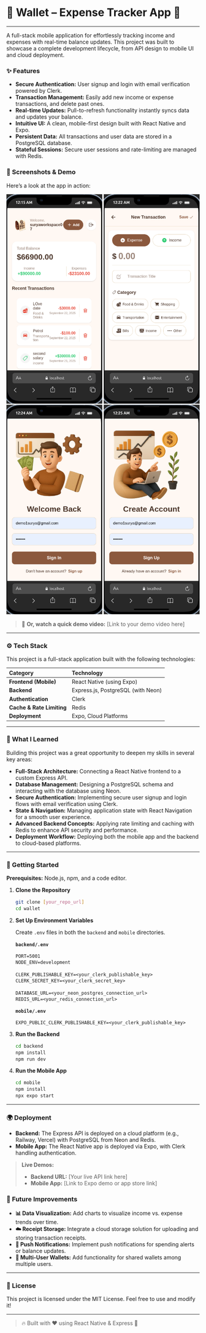 # 💸 Wallet – Expense Tracker App 🚀
---
A full-stack mobile application for effortlessly tracking income and expenses with real-time balance updates. This project was built to showcase a complete development lifecycle, from API design to mobile UI and cloud deployment.

### ✨ Features
- **Secure Authentication:** User signup and login with email verification powered by Clerk.
- **Transaction Management:** Easily add new income or expense transactions, and delete past ones.
- **Real-time Updates:** Pull-to-refresh functionality instantly syncs data and updates your balance.
- **Intuitive UI:** A clean, mobile-first design built with React Native and Expo.
- **Persistent Data:** All transactions and user data are stored in a PostgreSQL database.
- **Stateful Sessions:** Secure user sessions and rate-limiting are managed with Redis.

### 📸 Screenshots & Demo
Here’s a look at the app in action:

<p align="center">
  <img src="https://github.com/suryakanta007/ReactNativeWallet/blob/main/screenshots/homeScreen.png" alt="Home Screen" width="250" />
  <img src="https://github.com/suryakanta007/ReactNativeWallet/blob/main/screenshots/addTransaction.png" alt="Create Transaction Screen" width="250" />
  <img src="https://github.com/suryakanta007/ReactNativeWallet/blob/main/screenshots/signin.png" alt="Login/Signup Flow" width="250" />
  <img src="https://github.com/suryakanta007/ReactNativeWallet/blob/main/screenshots/signup.png" alt="Login/Signup Flow" width="250" />
</p>

> 🎥 **Or, watch a quick demo video:** [Link to your demo video here]

---
### ⚙️ Tech Stack
This project is a full-stack application built with the following technologies:

| Category | Technology |
| :--- | :--- |
| **Frontend (Mobile)** | React Native (using Expo) |
| **Backend** | Express.js, PostgreSQL (with Neon) |
| **Authentication** | Clerk |
| **Cache & Rate Limiting**| Redis |
| **Deployment** | Expo, Cloud Platforms |

---
### 🧠 What I Learned
Building this project was a great opportunity to deepen my skills in several key areas:

- **Full-Stack Architecture:** Connecting a React Native frontend to a custom Express API.
- **Database Management:** Designing a PostgreSQL schema and interacting with the database using Neon.
- **Secure Authentication:** Implementing secure user signup and login flows with email verification using Clerk.
- **State & Navigation:** Managing application state with React Navigation for a smooth user experience.
- **Advanced Backend Concepts:** Applying rate limiting and caching with Redis to enhance API security and performance.
- **Deployment Workflow:** Deploying both the mobile app and the backend to cloud-based platforms.

---
### 🚀 Getting Started

**Prerequisites:** Node.js, npm, and a code editor.

1.  **Clone the Repository**
    ```bash
    git clone [your_repo_url]
    cd wallet
    ```
2.  **Set Up Environment Variables**

    Create `.env` files in both the `backend` and `mobile` directories.

    **`backend/.env`**
    ```env
    PORT=5001
    NODE_ENV=development

    CLERK_PUBLISHABLE_KEY=<your_clerk_publishable_key>
    CLERK_SECRET_KEY=<your_clerk_secret_key>

    DATABASE_URL=<your_neon_postgres_connection_url>
    REDIS_URL=<your_redis_connection_url>
    ```

    **`mobile/.env`**
    ```env
    EXPO_PUBLIC_CLERK_PUBLISHABLE_KEY=<your_clerk_publishable_key>
    ```

3.  **Run the Backend**
    ```bash
    cd backend
    npm install
    npm run dev
    ```
4.  **Run the Mobile App**
    ```bash
    cd mobile
    npm install
    npx expo start
    ```

---
### 🌍 Deployment
- **Backend:** The Express API is deployed on a cloud platform (e.g., Railway, Vercel) with PostgreSQL from Neon and Redis.
- **Mobile App:** The React Native app is deployed via Expo, with Clerk handling authentication.

> **Live Demos:**
> * **Backend URL:** [Your live API link here]
> * **Mobile App:** [Link to Expo demo or app store link]

### 📌 Future Improvements
- **📊 Data Visualization:** Add charts to visualize income vs. expense trends over time.
- **☁️ Receipt Storage:** Integrate a cloud storage solution for uploading and storing transaction receipts.
- **🔔 Push Notifications:** Implement push notifications for spending alerts or balance updates.
- **👥 Multi-User Wallets:** Add functionality for shared wallets among multiple users.

---
### 📝 License
This project is licensed under the MIT License. Feel free to use and modify it!

---
> 🔥 Built with ❤️ using React Native & Express 🚀
